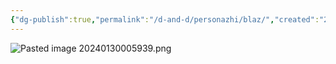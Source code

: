 ```yaml
---
{"dg-publish":true,"permalink":"/d-and-d/personazhi/blaz/","created":"2024-01-30T00:59:26.250+04:00","updated":"2024-02-05T20:43:37.013+04:00"}
---
```



![Pasted image 20240130005939.png](/img/user/img/Pasted%20image%2020240130005939.png)
